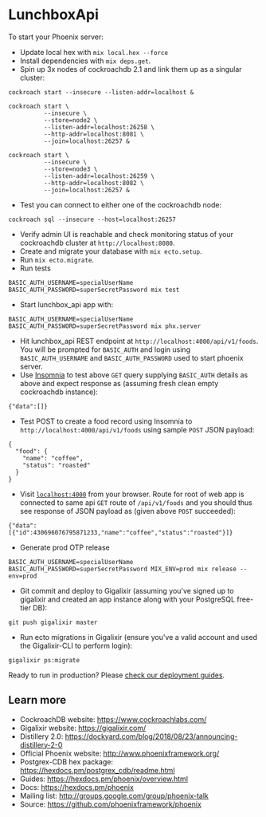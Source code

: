 # LunchboxApi

To start your Phoenix server:

  * Update local hex with `mix local.hex --force`
  * Install dependencies with `mix deps.get`.
  * Spin up 3x nodes of cockroachdb 2.1 and link them up as a singular cluster:
  ```
  cockroach start --insecure --listen-addr=localhost &
  
  cockroach start \
            --insecure \
            --store=node2 \
            --listen-addr=localhost:26258 \
            --http-addr=localhost:8081 \
            --join=localhost:26257 &
            
  cockroach start \
            --insecure \
            --store=node3 \
            --listen-addr=localhost:26259 \
            --http-addr=localhost:8082 \
            --join=localhost:26257 &
  ```
  * Test you can connect to either one of the cockroachdb node:
  ```
  cockroach sql --insecure --host=localhost:26257
  ```
  * Verify admin UI is reachable and check monitoring status of your cockroachdb cluster at `http://localhost:8080`.
  * Create and migrate your database with `mix ecto.setup`.
  * Run `mix ecto.migrate`.
  * Run tests
  ```
  BASIC_AUTH_USERNAME=specialUserName BASIC_AUTH_PASSWORD=superSecretPassword mix test
  ```
  * Start lunchbox_api app with:
  ```
  BASIC_AUTH_USERNAME=specialUserName BASIC_AUTH_PASSWORD=superSecretPassword mix phx.server
  ```
  * Hit lunchbox_api REST endpoint at `http://localhost:4000/api/v1/foods`. You will be prompted for `BASIC_AUTH` and login using `BASIC_AUTH_USERNAME` and `BASIC_AUTH_PASSWORD` used to start phoenix server.
  * Use [Insomnia](https://insomnia.rest/) to test above `GET` query supplying `BASIC_AUTH` details as above and expect response as (assuming fresh clean empty cockroachdb instance):
  ```
  {"data":[]}
  ```
  * Test POST to create a food record using Insomnia to `http://localhost:4000/api/v1/foods` using sample `POST` JSON payload:
  ```
  {
    "food": {
      "name": "coffee",
      "status": "roasted"
    }
  }
  ```
  * Visit [`localhost:4000`](http://localhost:4000) from your browser. Route for root of web app is connected to same api `GET` route of `/api/v1/foods` and you should thus see response of JSON payload as (given above `POST` succeeded):
  ```
  {"data":[{"id":430696076795871233,"name":"coffee","status":"roasted"}]}
  ```
  * Generate prod OTP release
  ```
  BASIC_AUTH_USERNAME=specialUserName BASIC_AUTH_PASSWORD=superSecretPassword MIX_ENV=prod mix release --env=prod
  ```
  * Git commit and deploy to Gigalixir (assuming you've signed up to gigalixir and created an app instance along with your PostgreSQL free-tier DB):
  ```
  git push gigalixir master
  ```
  * Run ecto migrations in Gigalixir (ensure you've a valid account and used the Gigalixir-CLI to perform login):
  ```
  gigalixir ps:migrate
  ```

Ready to run in production? Please [check our deployment guides](https://hexdocs.pm/phoenix/deployment.html).

## Learn more
  * CockroachDB website: https://www.cockroachlabs.com/
  * Gigalixir website: https://gigalixir.com/
  * Distillery 2.0: https://dockyard.com/blog/2018/08/23/announcing-distillery-2-0
  * Official Phoenix website: http://www.phoenixframework.org/
  * Postgrex-CDB hex package: https://hexdocs.pm/postgrex_cdb/readme.html
  * Guides: https://hexdocs.pm/phoenix/overview.html
  * Docs: https://hexdocs.pm/phoenix
  * Mailing list: http://groups.google.com/group/phoenix-talk
  * Source: https://github.com/phoenixframework/phoenix
